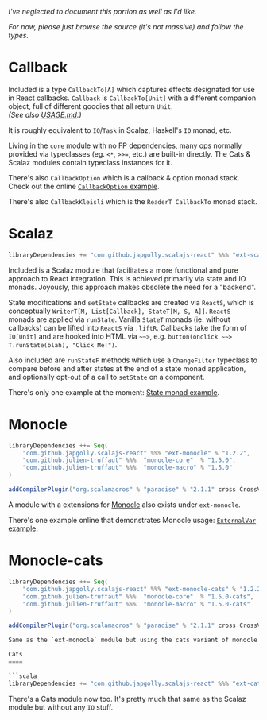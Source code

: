 *I've neglected to document this portion as well as I'd like.*

*For now, please just browse the source (it's not massive) and follow the types.*

Callback
========

Included is a type `CallbackTo[A]` which captures effects designated for use in React callbacks.
`Callback` is `CallbackTo[Unit]` with a different companion object, full of different goodies that all return `Unit`.
 <br>*(See also [USAGE.md](USAGE.md).)*

It is roughly equivalent to `IO`/`Task` in Scalaz, Haskell's `IO` monad, etc.

Living in the `core` module with no FP dependencies,
many ops normally provided via typeclasses (eg. `<*`, `>>=`, etc.) are built-in directly.
The Cats & Scalaz modules contain typeclass instances for it.

There's also `CallbackOption` which is a callback & option monad stack.
Check out the online [`CallbackOption` example](https://japgolly.github.io/scalajs-react/#examples/callback-option).

There's also `CallbackKleisli` which is the `ReaderT CallbackTo` monad stack.

Scalaz
======

```scala
libraryDependencies += "com.github.japgolly.scalajs-react" %%% "ext-scalaz72" % "1.2.2"
```

Included is a Scalaz module that facilitates a more functional and pure approach to React integration.
This is achieved primarily via state and IO monads. Joyously, this approach makes obsolete the need for a "backend".

State modifications and `setState` callbacks are created via `ReactS`, which is conceptually `WriterT[M, List[Callback], StateT[M, S, A]]`. `ReactS` monads are applied via `runState`. Vanilla `StateT` monads (ie. without callbacks) can be lifted into `ReactS` via `.liftR`. Callbacks take the form of `IO[Unit]` and are hooked into HTML via `~~>`, e.g. `button(onclick ~~> T.runState(blah), "Click Me!")`.

Also included are `runStateF` methods which use a `ChangeFilter` typeclass to compare before and after states at the end of a state monad application, and optionally opt-out of a call to `setState` on a component.

There's only one example at the moment:
[State monad example](https://japgolly.github.io/scalajs-react/#examples/state-monad).

Monocle
=======

```scala
libraryDependencies ++= Seq(
    "com.github.japgolly.scalajs-react" %%% "ext-monocle" % "1.2.2",
    "com.github.julien-truffaut" %%%  "monocle-core"  % "1.5.0",
    "com.github.julien-truffaut" %%%  "monocle-macro" % "1.5.0"
)

addCompilerPlugin("org.scalamacros" % "paradise" % "2.1.1" cross CrossVersion.full)
```

A module with a extensions for [Monocle](https://github.com/julien-truffaut/Monocle) also exists under `ext-monocle`.

There's one example online that demonstrates Monocle usage:
[`ExternalVar` example](https://japgolly.github.io/scalajs-react/#examples/external-var).

Monocle-cats
============

```scala
libraryDependencies ++= Seq(
    "com.github.japgolly.scalajs-react" %%% "ext-monocle-cats" % "1.2.2",
    "com.github.julien-truffaut" %%%  "monocle-core"  % "1.5.0-cats",
    "com.github.julien-truffaut" %%%  "monocle-macro" % "1.5.0-cats"
)

addCompilerPlugin("org.scalamacros" % "paradise" % "2.1.1" cross CrossVersion.full)

Same as the `ext-monocle` module but using the cats variant of monocle

Cats
====

```scala
libraryDependencies += "com.github.japgolly.scalajs-react" %%% "ext-cats" % "1.2.2"
```

There's a Cats module now too. It's pretty much that same as the Scalaz module but without
any `IO` stuff.
